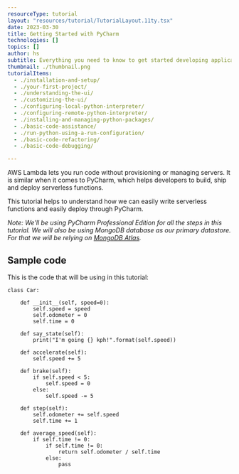 ```yaml
---
resourceType: tutorial
layout: "resources/tutorial/TutorialLayout.11ty.tsx"
date: 2023-03-30
title: Getting Started with PyCharm
technologies: []
topics: []
author: hs
subtitle: Everything you need to know to get started developing applications in PyCharm.
thumbnail: ./thumbnail.png
tutorialItems:
  - ./installation-and-setup/
  - ./your-first-project/
  - ./understanding-the-ui/
  - ./customizing-the-ui/
  - ./configuring-local-python-interpreter/
  - ./configuring-remote-python-interpreter/
  - ./installing-and-managing-python-packages/
  - ./basic-code-assistance/
  - ./run-python-using-a-run-configuration/
  - ./basic-code-refactoring/
  - ./basic-code-debugging/

---
```


AWS Lambda lets you run code without provisioning or managing servers.
 It is similar when it comes to PyCharm, which helps developers to build, ship and deploy serverless functions.

This tutorial helps to understand how we can easily write serverless functions and easily deploy through PyCharm.

*Note: We'll be using PyCharm Professional Edition for all the steps in this tutorial. 
We will also be using MongoDB database as our primary datastore. For that we will be
relying on [MongoDB Atlas](https://www.mongodb.com/cloud/atlas).*

## Sample code
This is the code that will be using in this tutorial:
```
class Car:

    def __init__(self, speed=0):
        self.speed = speed
        self.odometer = 0
        self.time = 0

    def say_state(self):
        print("I'm going {} kph!".format(self.speed))

    def accelerate(self):
        self.speed += 5

    def brake(self):
        if self.speed < 5:
            self.speed = 0
        else:
            self.speed -= 5

    def step(self):
        self.odometer += self.speed
        self.time += 1

    def average_speed(self):
        if self.time != 0:
            if self.time != 0:
                return self.odometer / self.time
            else:
                pass

```